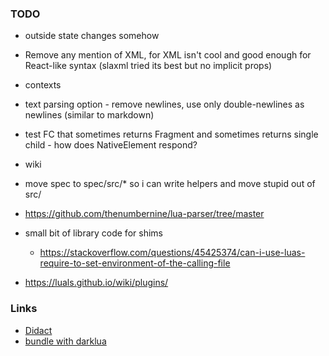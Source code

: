 
### TODO
- outside state changes somehow
- Remove any mention of XML, for XML isn't cool and good enough for React-like syntax (slaxml tried its best but no implicit props)
- contexts
- text parsing option - remove newlines, use only double-newlines as newlines (similar to markdown)
- test FC that sometimes returns Fragment and sometimes returns single child - how does NativeElement respond?
- wiki
- move spec to spec/src/* so i can write helpers and move stupid out of src/
- https://github.com/thenumbernine/lua-parser/tree/master

- small bit of library code for shims
    - https://stackoverflow.com/questions/45425374/can-i-use-luas-require-to-set-environment-of-the-calling-file

- https://luals.github.io/wiki/plugins/

### Links
- [Didact](https://pomb.us/build-your-own-react/)
- [bundle with darklua](https://darklua.com/)